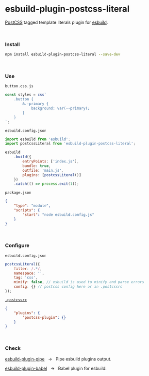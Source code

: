 # esbuild-plugin-postcss-literal

[PostCSS](https://github.com/postcss/postcss) tagged template literals plugin for [esbuild](https://github.com/evanw/esbuild).

<br>

### Install

```zsh
npm install esbuild-plugin-postcss-literal --save-dev
```

<br>

### Use

`button.css.js`

```js
const styles = css`
    .button {
        &.-primary {
            background: var(--primary);
        }
    }
`;
```

`esbuild.config.json`

```js
import esbuild from 'esbuild';
import postcssLiteral from 'esbuild-plugin-postcss-literal';

esbuild
    .build({
        entryPoints: ['index.js'],
        bundle: true,
        outfile: 'main.js',
        plugins: [postcssLiteral()]
    })
    .catch(() => process.exit(1));
```

`package.json`

```json
{
    "type": "module",
    "scripts": {
        "start": "node esbuild.config.js"
    }
}
```

<br>

### Configure

`esbuild.config.json`

```js
postcssLiteral({
    filter: /.*/,
    namespace: '',
    tag: 'css',
    minify: false, // esbuild is used to minify and parse errors
    config: {} // postcss config here or in .postcssrc
});
```

[`.postcssrc`](https://github.com/postcss/postcss-load-config)

```json
{
    "plugins": {
        "postcss-plugin": {}
    }
}
```

<br>

### Check

[esbuild-plugin-pipe](https://github.com/nativew/esbuild-plugin-pipe) &nbsp; → &nbsp; Pipe esbuild plugins output.

[esbuild-plugin-babel](https://github.com/nativew/esbuild-plugin-babel) &nbsp; → &nbsp; Babel plugin for esbuild.

<br>
